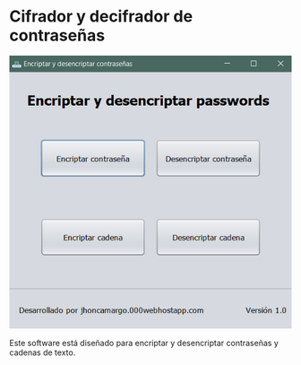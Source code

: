 # Cifrador y decifrador de contraseñas

![Previsualización](index.png)

Este software está diseñado para encriptar y desencriptar contraseñas y cadenas de texto.
